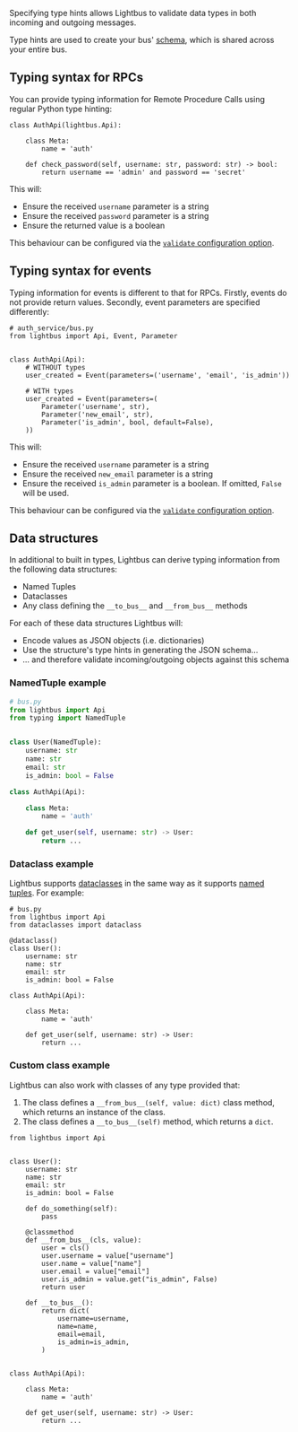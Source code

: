 Specifying type hints allows Lightbus to validate
data types in both incoming and outgoing messages.

Type hints are used to create your bus' [schema], which is shared
across your entire bus.

## Typing syntax for RPCs

You can provide typing information for Remote Procedure Calls using
regular Python type hinting:

```python3
class AuthApi(lightbus.Api):

    class Meta:
        name = 'auth'

    def check_password(self, username: str, password: str) -> bool:
        return username == 'admin' and password == 'secret'
```

This will:

* Ensure the received `username` parameter is a string
* Ensure the received `password` parameter is a string
* Ensure the returned value is a boolean

This behaviour can be configured via the [`validate` configuration option](configuration.md#api-config).

## Typing syntax for events

Typing information for events is different to that for RPCs.
Firstly, events do not provide return values. Secondly, event
parameters are specified differently:

```python3
# auth_service/bus.py
from lightbus import Api, Event, Parameter


class AuthApi(Api):
    # WITHOUT types
    user_created = Event(parameters=('username', 'email', 'is_admin'))

    # WITH types
    user_created = Event(parameters=(
        Parameter('username', str),
        Parameter('new_email', str),
        Parameter('is_admin', bool, default=False),
    ))
```

This will:

* Ensure the received `username` parameter is a string
* Ensure the received `new_email` parameter is a string
* Ensure the received `is_admin` parameter is a boolean.
  If omitted, `False` will be used.

This behaviour can be configured via the [`validate` configuration option](configuration.md#api-config).

## Data structures

In additional to built in types, Lightbus can derive typing information from
the following data structures:

* Named Tuples
* Dataclasses
* Any class defining the `__to_bus__` and `__from_bus__` methods

For each of these data structures Lightbus will:

* Encode values as JSON objects (i.e. dictionaries)
* Use the structure's type hints in generating the JSON schema...
* ... and therefore validate incoming/outgoing objects against this schema

### NamedTuple example

```python
# bus.py
from lightbus import Api
from typing import NamedTuple


class User(NamedTuple):
    username: str
    name: str
    email: str
    is_admin: bool = False

class AuthApi(Api):

    class Meta:
        name = 'auth'

    def get_user(self, username: str) -> User:
        return ...
```


### Dataclass example

Lightbus supports [dataclasses](https://www.python.org/dev/peps/pep-0557/) 
in the same way as it supports [named tuples](#namedtuple-example). For example:

```python3
# bus.py
from lightbus import Api
from dataclasses import dataclass

@dataclass()
class User():
    username: str
    name: str
    email: str
    is_admin: bool = False

class AuthApi(Api):

    class Meta:
        name = 'auth'

    def get_user(self, username: str) -> User:
        return ...
```


### Custom class example

Lightbus can also work with classes of any type provided that:

1. The class defines a `__from_bus__(self, value: dict)` class method, which returns an instance of the class.
2. The class defines a `__to_bus__(self)` method, which returns a `dict`.


```python3
from lightbus import Api


class User():
    username: str
    name: str
    email: str
    is_admin: bool = False

    def do_something(self):
        pass

    @classmethod
    def __from_bus__(cls, value):
        user = cls()
        user.username = value["username"]
        user.name = value["name"]
        user.email = value["email"]
        user.is_admin = value.get("is_admin", False)
        return user

    def __to_bus__():
        return dict(
            username=username,
            name=name,
            email=email,
            is_admin=is_admin,
        )


class AuthApi(Api):

    class Meta:
        name = 'auth'

    def get_user(self, username: str) -> User:
        return ...
```

[schema]: schema.md

